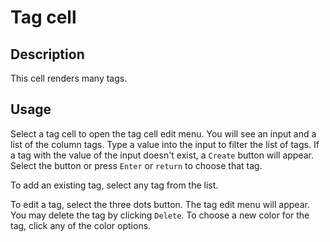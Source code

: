 # Tag cell

## Description

This cell renders many tags.

## Usage

Select a tag cell to open the tag cell edit menu. You will see an input and a list of the column tags. Type a value into the input to filter the list of tags. If a tag with the value of the input doesn't exist, a `Create` button will appear. Select the button or press `Enter` or `return` to choose that tag.

To add an existing tag, select any tag from the list.

To edit a tag, select the three dots button. The tag edit menu will appear. You may delete the tag by clicking `Delete`. To choose a new color for the tag, click any of the color options.
